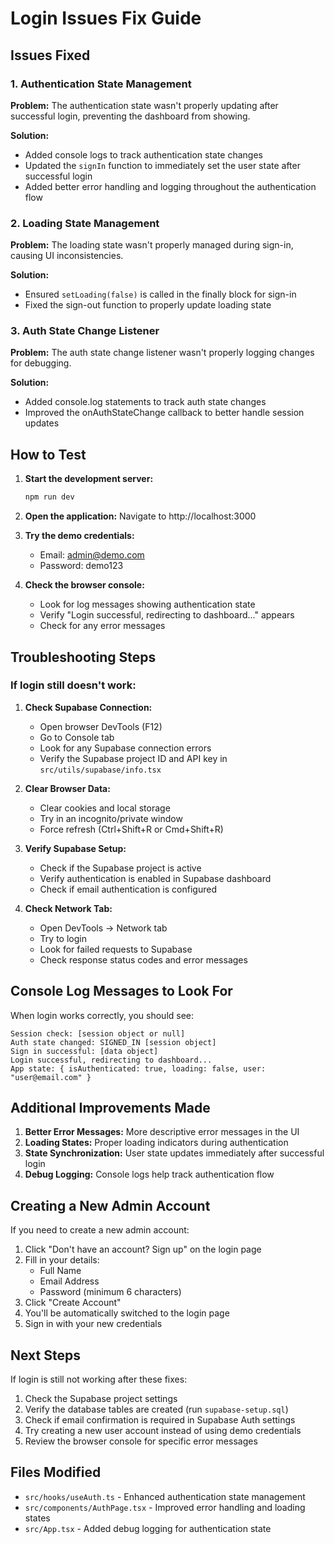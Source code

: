 # Login Issues Fix Guide

## Issues Fixed

### 1. Authentication State Management
**Problem:** The authentication state wasn't properly updating after successful login, preventing the dashboard from showing.

**Solution:** 
- Added console logs to track authentication state changes
- Updated the `signIn` function to immediately set the user state after successful login
- Added better error handling and logging throughout the authentication flow

### 2. Loading State Management
**Problem:** The loading state wasn't properly managed during sign-in, causing UI inconsistencies.

**Solution:**
- Ensured `setLoading(false)` is called in the finally block for sign-in
- Fixed the sign-out function to properly update loading state

### 3. Auth State Change Listener
**Problem:** The auth state change listener wasn't properly logging changes for debugging.

**Solution:**
- Added console.log statements to track auth state changes
- Improved the onAuthStateChange callback to better handle session updates

## How to Test

1. **Start the development server:**
   ```bash
   npm run dev
   ```

2. **Open the application:**
   Navigate to http://localhost:3000

3. **Try the demo credentials:**
   - Email: admin@demo.com
   - Password: demo123

4. **Check the browser console:**
   - Look for log messages showing authentication state
   - Verify "Login successful, redirecting to dashboard..." appears
   - Check for any error messages

## Troubleshooting Steps

### If login still doesn't work:

1. **Check Supabase Connection:**
   - Open browser DevTools (F12)
   - Go to Console tab
   - Look for any Supabase connection errors
   - Verify the Supabase project ID and API key in `src/utils/supabase/info.tsx`

2. **Clear Browser Data:**
   - Clear cookies and local storage
   - Try in an incognito/private window
   - Force refresh (Ctrl+Shift+R or Cmd+Shift+R)

3. **Verify Supabase Setup:**
   - Check if the Supabase project is active
   - Verify authentication is enabled in Supabase dashboard
   - Check if email authentication is configured

4. **Check Network Tab:**
   - Open DevTools → Network tab
   - Try to login
   - Look for failed requests to Supabase
   - Check response status codes and error messages

## Console Log Messages to Look For

When login works correctly, you should see:
```
Session check: [session object or null]
Auth state changed: SIGNED_IN [session object]
Sign in successful: [data object]
Login successful, redirecting to dashboard...
App state: { isAuthenticated: true, loading: false, user: "user@email.com" }
```

## Additional Improvements Made

1. **Better Error Messages:** More descriptive error messages in the UI
2. **Loading States:** Proper loading indicators during authentication
3. **State Synchronization:** User state updates immediately after successful login
4. **Debug Logging:** Console logs help track authentication flow

## Creating a New Admin Account

If you need to create a new admin account:

1. Click "Don't have an account? Sign up" on the login page
2. Fill in your details:
   - Full Name
   - Email Address
   - Password (minimum 6 characters)
3. Click "Create Account"
4. You'll be automatically switched to the login page
5. Sign in with your new credentials

## Next Steps

If login is still not working after these fixes:

1. Check the Supabase project settings
2. Verify the database tables are created (run `supabase-setup.sql`)
3. Check if email confirmation is required in Supabase Auth settings
4. Try creating a new user account instead of using demo credentials
5. Review the browser console for specific error messages

## Files Modified

- `src/hooks/useAuth.ts` - Enhanced authentication state management
- `src/components/AuthPage.tsx` - Improved error handling and loading states
- `src/App.tsx` - Added debug logging for authentication state
